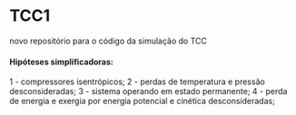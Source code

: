 # TCC1
novo repositório para o código da simulação do TCC 

#### Hipóteses simplificadoras:
1 - compressores isentrópicos;
2 - perdas de temperatura e pressão desconsideradas; 
3 - sistema operando em estado permanente; 
4 - perda de energia e exergia por energia potencial e cinética desconsideradas; 
